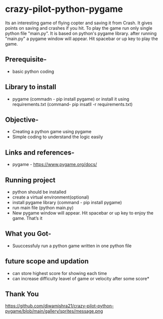 # crazy-pilot-python-pygame
Its an interesting game of flying copter and saving it from Crash. It gives points on saving and crashes if you hit. To play the game run only single python file "main.py". It is based on python's pygame library. after running "main.py" a pygame window will appear. Hit spacebar or up key to play the game.

## Prerequisite-
* basic python coding

## Library to install
* pygame (commadn - pip install pygame) or install it using requirements.txt (command- pip insatll -r requirements.txt)

## Objective-
* Creating a python game using pygame
* Simple coding to understand the logic easily

## Links and references-
* pygame - https://www.pygame.org/docs/

## Running project
* python should be installed
* create a virtual environment(optional)
* install pygame library (command - pip install pygame)
* run main file (python main.py)
* New pygame window will appear. Hit spacebar or up key to enjoy the game.
That’s it

## What you Got-
* Suuccessfuly run a python game written in one python file

## future scope and updation
* can store highest score for showing each time
* can increase difficulty leavel of game or velocity after some score* 

## Thank You

https://github.com/diwamishra21/crazy-pilot-python-pygame/blob/main/gallery/sprites/message.png
